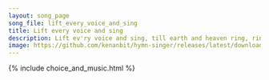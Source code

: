 ```yaml
---
layout: song_page
song_file: lift_every_voice_and_sing
title: Lift every voice and sing
description: Lift ev'ry voice and sing, till earth and heaven ring, ring with the harmonies of liberty. Let our rejoicing rise high as the list'ning skies, let it ... theist 4part acapella 3verse musicbyother textbyother 
image: https://github.com/kenanbit/hymn-singer/releases/latest/download/lift_every_voice_and_sing-trad.png
---
```


{% include choice_and_music.html %}